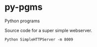 py-pgms
=======

Python programs

Source code for a super simple webserver.

    Python SimpleHTTPServer -m 8009
